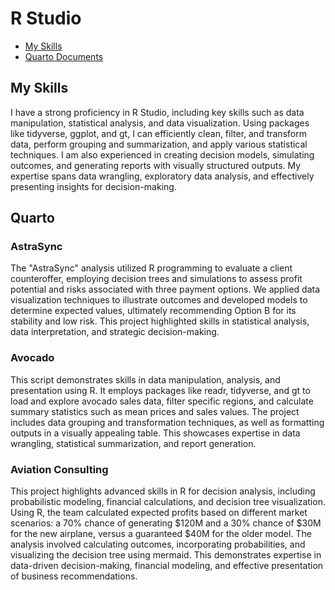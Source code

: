 # R Studio
- [My Skills](#myskills)
- [Quarto Documents](#quarto)

## My Skills
I have a strong proficiency in R Studio, including key skills such as data manipulation, statistical analysis, and data visualization. Using packages like tidyverse, ggplot, and gt, I can efficiently clean, filter, and transform data, perform grouping and summarization, and apply various statistical techniques. I am also experienced in creating decision models, simulating outcomes, and generating reports with visually structured outputs. My expertise spans data wrangling, exploratory data analysis, and effectively presenting insights for decision-making.

## Quarto
### AstraSync
The "AstraSync" analysis utilized R programming to evaluate a client counteroffer, employing decision trees and simulations to assess profit potential and risks associated with three payment options. 
We applied data visualization techniques to illustrate outcomes and developed models to determine expected values, ultimately recommending Option B for its stability and low risk. 
This project highlighted skills in statistical analysis, data interpretation, and strategic decision-making.

### Avocado 
This script demonstrates skills in data manipulation, analysis, and presentation using R. It employs packages like readr, tidyverse, and gt to load and explore avocado sales data, filter specific regions, and calculate summary statistics such as mean prices and sales values. The project includes data grouping and transformation techniques, as well as formatting outputs in a visually appealing table. This showcases expertise in data wrangling, statistical summarization, and report generation.

### Aviation Consulting 
This project highlights advanced skills in R for decision analysis, including probabilistic modeling, financial calculations, and decision tree visualization. Using R, the team calculated expected profits based on different market scenarios: a 70% chance of generating $120M and a 30% chance of $30M for the new airplane, versus a guaranteed $40M for the older model. The analysis involved calculating outcomes, incorporating probabilities, and visualizing the decision tree using mermaid. This demonstrates expertise in data-driven decision-making, financial modeling, and effective presentation of business recommendations.
